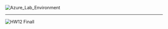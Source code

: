
![Azure_Lab_Environment](https://user-images.githubusercontent.com/80214918/110521148-024e3000-80d5-11eb-8732-c68785e0e6bf.png)


_____________________________

![HW12 Finall](https://user-images.githubusercontent.com/80214918/110521289-2d388400-80d5-11eb-99b0-a5cc22c30307.PNG)

